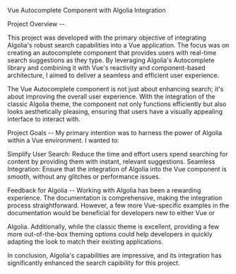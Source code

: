 Vue Autocomplete Component with Algolia Integration

Project Overview -- 

This project was developed with the primary objective of integrating Algolia's robust search capabilities into a Vue application. The focus was on creating an autocomplete component that provides users with real-time search suggestions as they type. By leveraging Algolia's Autocomplete library and combining it with Vue's reactivity and component-based architecture, I aimed to deliver a seamless and efficient user experience.

The Vue Autocomplete component is not just about enhancing search; it's about improving the overall user experience. With the integration of the classic Algolia theme, the component not only functions efficiently but also looks aesthetically pleasing, ensuring that users have a visually appealing interface to interact with.

Project Goals -- 
My primary intention was to harness the power of Algolia within a Vue environment. I wanted to:

Simplify User Search: Reduce the time and effort users spend searching for content by providing them with instant, relevant suggestions.
Seamless Integration: Ensure that the integration of Algolia into the Vue component is smooth, without any glitches or performance issues.

Feedback for Algolia --
Working with Algolia has been a rewarding experience. The documentation is comprehensive, making the integration process straightforward. However, a few more Vue-specific examples in the documentation would be beneficial for developers new to either Vue or 

Algolia. Additionally, while the classic theme is excellent, providing a few more out-of-the-box theming options could help developers in quickly adapting the look to match their existing applications.

In conclusion, Algolia's capabilities are impressive, and its integration has significantly enhanced the search capibility for this project. 
